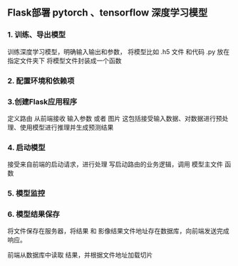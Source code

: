 ## Flask部署 pytorch 、tensorflow 深度学习模型

### 1. 训练、导出模型
训练深度学习模型，明确输入输出和参数， 将模型比如 .h5 文件 和代码 .py 放在指定文件夹下
将模型文件封装成一个函数
### 2. 配置环境和依赖项

### 3.创建Flask应用程序
定义路由
从前端接收 输入参数 或者 图片
这包括接受输入数据、对数据进行预处理、使用模型进行推理并生成预测结果

### 4. 启动模型
接受来自前端的启动请求，进行处理
写启动路由的业务逻辑，调用 模型主文件 函数

### 5. 模型监控

### 6. 模型结果保存

将文件保存在服务器，将结果 和 影像结果文件地址存在数据库，向前端发送完成响应。

前端从数据库中读取 结果，并根据文件地址加载切片


